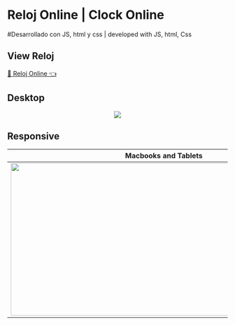 # Reloj Online | Clock Online
#Desarrollado con JS, html y css | developed with JS, html, Css

## View Reloj 
<a href='https://jhossymarbalderrama.github.io/clock_online/' target='_blank'>🚀 Reloj Online 👈<a/>

## Desktop
<p align="center">
  <img src='https://github.com/Jhossymarbalderrama/clock_online/assets/52534649/4add1876-a1c3-4f15-b042-a243812c4285'/>
</p>


  ## Responsive
| Macbooks and Tablets  | Smartphones |
| ------------- | ------------- |
| <img src='https://github.com/Jhossymarbalderrama/clock_online/assets/52534649/53c8bfc0-7b1e-486e-9432-76eea857833c' width="700" height="350" /> |  <img src='https://github.com/Jhossymarbalderrama/clock_online/assets/52534649/ae491b3e-9c4f-4ecc-ac9f-43b358476c82' width="170" height="350" />  |
